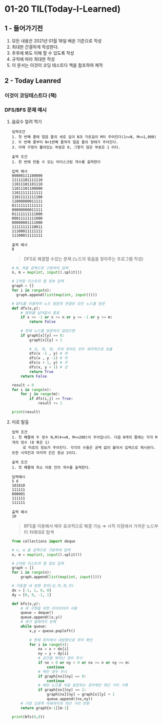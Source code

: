 01-20 TIL(Today-I-Learned)
==================

1 - 들어가기전  
-------------------
1. 모든 내용은 2021년 01월 18일 배운 기준으로 작성 
2. 최대한 간결하게 작성한다. 
3. 추후에 봐도 이해 할 수 있도록 작성
4. 규칙에 따라 최대한 작성 
5. 이 문서는 이것이 코딩 테스트다 책을 참조하여 제작

2 - Today Leanred
--------------------------
###  이것이 코딩테스트다 (책)

### DFS/BFS 문제 예시

1. 음료수 얼려 먹기

    ```
    입력조건
    1. 첫 번째 줄에 얼음 틀의 세로 길이 N과 가로길이 M이 주어진다(1<=N, M<=1,000)
    2. 두 번째 줄부터 N+1번째 줄까지 얼음 틀의 형태가 주어진다.
    3. 이때 구멍이 뚫려있는 부분은 0, 그렇지 않은 부분은 1 이다.

    출력 조건
    1. 한 번에 만들 수 있는 아이스크림 개수를 출력한다

    입력 예시
    00000111100000
    11111101111110
    11011101101110
    11011101100000
    11011111111111
    11011111111100
    11000000011111
    01111111111111
    00000000011111
    01111111111000
    00011111111000
    00000001111000
    11111111110011
    11100011111111
    11100011111111

    출력 예시
    8
    ```

    >DFS로 해결할 수있는 문제 (노드의 묶음을 찾아주는 프로그램 작성)

    ```python
    # N, M을 공백으로 구분하여 입력
    n, m = map(int, input().split())

    # 2차원 리스트의 맵 정보 입력
    graph = []
    for i in range(n):
      graph.append(list(map(int, input())))

    # DFS를 이용하여 노드 방문후 연결된 모든 노드를 방문
    def dfs(x,y):
    	# 범위를 넘어갈시 종료
    	if x <= -1 or x >= n or y <= -1 or y >= m:
    		return False
    	
    	# 현재 노드를 방문하지 않았으면 
    	if graph[x][y] == 0:
    		graph[x][y] = 1
    		
    		# 상, 하, 좌, 우의 위치도 모두 재귀적으로 호출
    		dfs(x -1 , y) # 좌
    		dfs(x , y -1) # 하
    		dfs(x + 1, y) # 우
    		dfs(x, y + 1) # 상
    		return True
    	return False

    result = 0
    for i in range(n):
    	for j in range(m):
    		if dfs(i,j) == True:
    			result += 1

    print(result)
    ```

2. 미로 탈출

    ```
    입력 조건
    1. 첫 째줄에 두 정수 N,M(4<=N, M<=200)이 주어집니다. 다음 N개의 줄에는 각각 M개의 정수 (0 혹은 1)
    	 로 미로의 정보가 주어진다. 각각의 수들은 공백 없이 붙어서 입력으로 제시된다. 또한 시작칸과 마지막 칸은 항상 1이다.

    출력 조건
    1. 첫 째줄에 최소 이동 칸의 개수를 출력한다.

    입력예시
    5 6
    101010
    111111
    000001
    111111
    111111

    출력 예시 
    10
    ```

    >BFS를 이용해서 매우 효과적으로 해결 가능 
    ⇒ 시작 지점에서 가까운 노드부터 차례대로 탐색 

    ```python
    from collections import deque

    # n, m 을 공백으로 구분하여 입력
    n, m = map(int, input().split())

    # 2차원 리스트의 맵 정보 입력
    graph = []
    for i in range(n):
    	graph.append(list(map(int, input())))

    # 이동할 네 방향 정의(상,하,좌,우)
    dx = [-1, 1, 0, 0]
    dy = [0, 0, -1, 1]

    def bfs(x,y):
    	# 큐 구현을 위한 라이브러리 사용
    	queue = deque()
    	queue.append((x,y))
    	# 큐가 빌때까지 반복
    	while queue:
    		x,y = queue.popleft()
    		
    		# 현재 위치에서 네방향으로 위치 확인
    		for i in range(4):
    			nx = x + dx[i]
    			ny = y + dy[i]
    			# 공간을 벗어난 경우 무시
    			if nx < 0 or ny < 0 or nx >= n or ny >= m:
    				continue
    			# 벽인 경우 무시
    			if graph[nx][ny] == 0:
    				continue
    			# 해당 노드를 처음 방문하는 경우에만 최단 거리 기록
    			if graph[nx][ny] == 1:
    				graph[nx][ny] = graph[x][y] + 1
    				queue.append((nx,ny))
    	# 가장 오른쪽 아래까지의 최단 거리 반환
    	return graph[n-1][m-1]

    print(bfs(0,0))
    ```